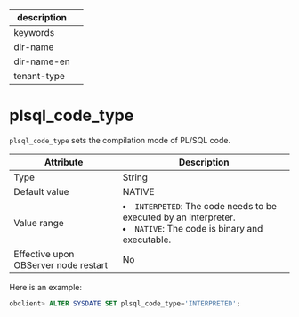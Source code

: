 |description||
|---|---|
|keywords||
|dir-name||
|dir-name-en||
|tenant-type||

plsql_code_type
====================================

`plsql_code_type` sets the compilation mode of PL/SQL code.


| Attribute | Description |
|------------------|--------------------------------------------------------------------------------------------------------------------------|
| Type | String |
| Default value | NATIVE |
| Value range | <li> `INTERPETED`: The code needs to be executed by an interpreter.   <li> `NATIVE`: The code is binary and executable. |
| Effective upon OBServer node restart | No |



Here is an example:

```sql
obclient> ALTER SYSDATE SET plsql_code_type='INTERPRETED';
```


